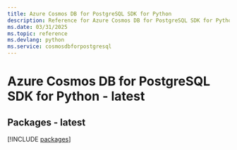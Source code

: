 ```yaml
---
title: Azure Cosmos DB for PostgreSQL SDK for Python
description: Reference for Azure Cosmos DB for PostgreSQL SDK for Python
ms.date: 03/31/2025
ms.topic: reference
ms.devlang: python
ms.service: cosmosdbforpostgresql
---
```

# Azure Cosmos DB for PostgreSQL SDK for Python - latest
## Packages - latest
[!INCLUDE [packages](cosmos-db-for-postgresql-index.md)]